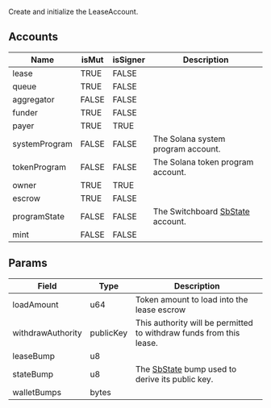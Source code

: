 Create and initialize the LeaseAccount.

## Accounts
|Name|isMut|isSigner|Description|
|--|--|--|--|
| lease | TRUE | FALSE |  | 
| queue | TRUE | FALSE |  | 
| aggregator | FALSE | FALSE |  | 
| funder | TRUE | FALSE |  | 
| payer | TRUE | TRUE |  | 
| systemProgram | FALSE | FALSE | The Solana system program account. | 
| tokenProgram | FALSE | FALSE | The Solana token program account. | 
| owner | TRUE | TRUE |  | 
| escrow | TRUE | FALSE |  | 
| programState | FALSE | FALSE | The Switchboard [SbState](/idl/accounts/SbState) account. | 
| mint | FALSE | FALSE |  | 
## Params
|Field|Type|Description|
|--|--|--|
| loadAmount |  u64 | Token amount to load into the lease escrow |
| withdrawAuthority |  publicKey | This authority will be permitted to withdraw funds from this lease. |
| leaseBump |  u8 |  |
| stateBump |  u8 | The [SbState](/idl/accounts/SbState) bump used to derive its public key. |
| walletBumps |  bytes |  |

